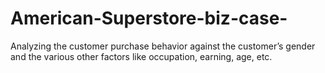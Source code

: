 # American-Superstore-biz-case-
Analyzing the customer purchase behavior against the customer’s gender and the various other factors like occupation, earning, age, etc.
